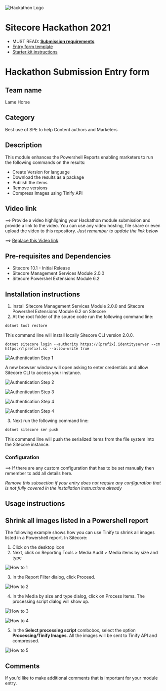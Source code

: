 ![Hackathon Logo](docs/images/hackathon.png?raw=true "Hackathon Logo")

# Sitecore Hackathon 2021

-   MUST READ: **[Submission requirements](SUBMISSION_REQUIREMENTS.md)**
-   [Entry form template](ENTRYFORM.md)
-   [Starter kit instructions](STARTERKIT_INSTRUCTIONS.md)

# Hackathon Submission Entry form

## Team name

Lame Horse

## Category

Best use of SPE to help Content authors and Marketers

## Description

This module enhances the Powershell Reports enabling marketers to run the following commands on the results:

-   Create Version for language
-   Download the results as a package
-   Publish the items
-   Remove versions
-   Compress Images using Tinify API

## Video link

⟹ Provide a video highlighing your Hackathon module submission and provide a link to the video. You can use any video hosting, file share or even upload the video to this repository. _Just remember to update the link below_

⟹ [Replace this Video link](#video-link)

## Pre-requisites and Dependencies

-   Sitecore 10.1 - Initial Release
-   Sitecore Management Services Module 2.0.0
-   Sitecore Powershel Extensions Module 6.2

## Installation instructions

1.  Install Sitecore Management Services Module 2.0.0 and Sitecore Powershel Extensions Module 6.2 on Sitecore
2.  At the root folder of the source code run the following command line:

```powershell
dotnet tool restore
```

This command line will install locally Sitecore CLI version 2.0.0.

```
dotnet sitecore login --authority https://[prefix].identityserver --cm https://[prefix].sc --allow-write true
```

![Authentication Step 1](/docs/images/authentication-02.png "Authentication Step 1")

A new browser window will open asking to enter credentials and allow Sitecore CLI to access your instance.

![Authentication Step 2](/docs/images/authentication-01.png "Authentication Step 2")

![Authentication Step 3](/docs/images/authentication-03.png "Authentication Step 3")

![Authentication Step 4](/docs/images/authentication-04.png "Authentication Step 4")

![Authentication Step 4](/docs/images/authentication-05.png "Authentication Step 4")

3. Next run the following command line:

```powershell
dotnet sitecore ser push
```

This command line will push the serialized items from the file system into the Sitecore instance.

### Configuration

⟹ If there are any custom configuration that has to be set manually then remember to add all details here.

_Remove this subsection if your entry does not require any configuration that is not fully covered in the installation instructions already_

## Usage instructions

## Shrink all images listed in a Powershell report

The following example shows how you can use Tinify to shrink all images listed in a Powershell report.
In Sitecore:

1. Click on the desktop icon
2. Next, click on Reporting Tools > Media Audit > Media items by size and type

![How to 1](/docs/images/how-to-01.png "How to 1")

3. In the Report Filter dialog, click Proceed.

![How to 2](/docs/images/how-to-02.png "How to 2")

4. In the Media by size and type dialog, click on Process Items. The processing script dialog will show up.

![How to 3](/docs/images/how-to-03.png "How to 3")

![How to 4](/docs/images/how-to-04.png "How to 4")

5. In the **Select processing script** combobox, select the option **Processing/Tinify Images**. All the images will be sent to Tinify API and compressed.

![How to 5](/docs/images/how-to-05.png "How to 5")

## Comments

If you'd like to make additional comments that is important for your module entry.
